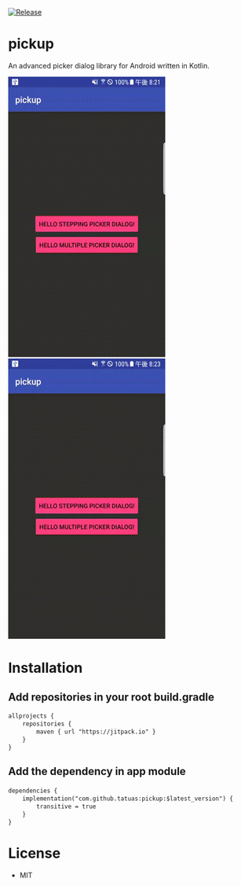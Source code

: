 [![Release](https://jitpack.io/v/playmotion-inc/pickup.svg)](https://jitpack.io/#playmotion-inc/pickup)

# pickup
An advanced picker dialog library for Android written in Kotlin.

![ScreenShot](arts/output1.gif)
![ScreenShot](arts/output2.gif)

# Installation

## Add repositories in your root build.gradle

```
allprojects {
    repositories {
        maven { url "https://jitpack.io" }
    }
}
```

## Add the dependency in app module

```
dependencies {
    implementation("com.github.tatuas:pickup:$latest_version") {
        transitive = true
    }
}
```

# License

- MIT

